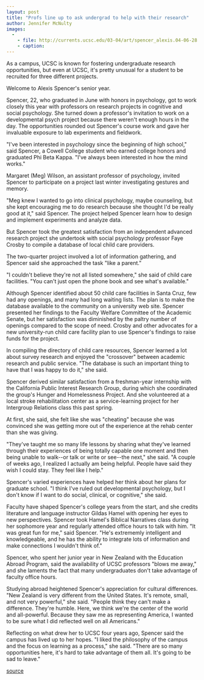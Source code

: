 ```yaml
---
layout: post
title: "Profs line up to ask undergrad to help with their research"
author: Jennifer McNulty
images:
  -
    - file: http://currents.ucsc.edu/03-04/art/spencer_alexis.04-06-28.jpg
    - caption: 
---
```


As a campus, UCSC is known for fostering undergraduate research opportunities, but even at UCSC, it's pretty unusual for a student to be recruited for three different projects.  

Welcome to Alexis Spencer's senior year.

Spencer, 22, who graduated in June with honors in psychology, got to work closely this year with professors on research projects in cognitive and social psychology. She turned down a professor's invitation to work on a developmental psych project because there weren't enough hours in the day. The opportunities rounded out Spencer's course work and gave her invaluable exposure to lab experiments and fieldwork.  

"I've been interested in psychology since the beginning of high school," said Spencer, a Cowell College student who earned college honors and graduated Phi Beta Kappa. "I've always been interested in how the mind works."  

Margaret (Meg) Wilson, an assistant professor of psychology, invited Spencer to participate on a project last winter investigating gestures and memory.  

"Meg knew I wanted to go into clinical psychology, maybe counseling, but she kept encouraging me to do research because she thought I'd be really good at it," said Spencer. The project helped Spencer learn how to design and implement experiments and analyze data.   

But Spencer took the greatest satisfaction from an independent advanced research project she undertook with social psychology professor Faye Crosby to compile a database of local child care providers.  

The two-quarter project involved a lot of information gathering, and Spencer said she approached the task "like a parent."  

"I couldn't believe they're not all listed somewhere," she said of child care facilities. "You can't just open the phone book and see what's available."  

Although Spencer identified about 50 child care facilities in Santa Cruz, few had any openings, and many had long waiting lists. The plan is to make the database available to the community on a university web site. Spencer presented her findings to the Faculty Welfare Committee of the Academic Senate, but her satisfaction was diminished by the paltry number of openings compared to the scope of need. Crosby and other advocates for a new university-run child care facility plan to use Spencer's findings to raise funds for the project.  

In compiling the directory of child care resources, Spencer learned a lot about survey research and enjoyed the "crossover" between academic research and public service. "The database is such an important thing to have that I was happy to do it," she said.  

Spencer derived similar satisfaction from a freshman-year internship with the California Public Interest Research Group, during which she coordinated the group's Hunger and Homelessness Project. And she volunteered at a local stroke rehabilitation center as a service-learning project for her Intergroup Relations class this past spring.   

At first, she said, she felt like she was "cheating" because she was convinced she was getting more out of the experience at the rehab center than she was giving.   

"They've taught me so many life lessons by sharing what they've learned through their experiences of being totally capable one moment and then being unable to walk--or talk or write or see--the next," she said. "A couple of weeks ago, I realized I actually am being helpful. People have said they wish I could stay. They feel like I help."  

Spencer's varied experiences have helped her think about her plans for graduate school. "I think I've ruled out developmental psychology, but I don't know if I want to do social, clinical, or cognitive," she said.   

Faculty have shaped Spencer's college years from the start, and she credits literature and language instructor Gildas Hamel with opening her eyes to new perspectives. Spencer took Hamel's Biblical Narratives class during her sophomore year and regularly attended office hours to talk with him. "It was great fun for me," said Spencer. "He's extrememly intelligent and knowledgeable, and he has the ability to integrate lots of information and make connections I wouldn't think of."   

Spencer, who spent her junior year in New Zealand with the Education Abroad Program, said the availability of UCSC professors "blows me away," and she laments the fact that many undergraduates don't take advantage of faculty office hours.   

Studying abroad heightened Spencer's appreciation for cultural differences. "New Zealand is very different from the United States. It's remote, small, and not very powerful," she said. "People think they can't make a difference. They're humble. Here, we think we're the center of the world and all-powerful. Because they saw me as representing America, I wanted to be sure what I did reflected well on all Americans."  

Reflecting on what drew her to UCSC four years ago, Spencer said the campus has lived up to her hopes. "I liked the philosophy of the campus and the focus on learning as a process," she said. "There are so many opportunities here, it's hard to take advantage of them all. It's going to be sad to leave."  

[source](http://www1.ucsc.edu/currents/03-04/06-28/spencer.html "Permalink to spencer")

